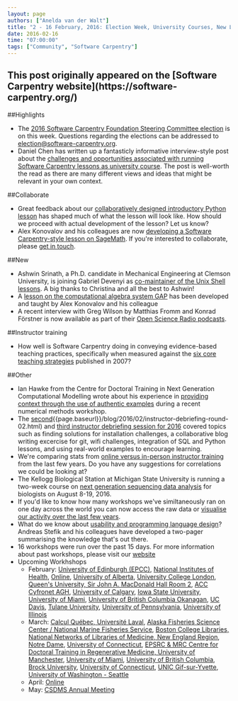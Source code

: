 ```yaml
---
layout: page
authors: ["Anelda van der Walt"]
title: "2 - 16 February, 2016: Election Week, University Courses, New Lessons and a Shell Co-Maintainer, An Interview, and Teaching Strategies"
date: 2016-02-16
time: "07:00:00"
tags: ["Community", "Software Carpentry"]
---
```


<h2>This post originally appeared on the [Software Carpentry website](https://software-carpentry.org/)</h2>

##Highlights
* The [2016 Software Carpentry Foundation Steering Committee election]({{page.baseurl}}/blog/2016/01/election-candidates.html) is on this week. Questions regarding the elections can be addressed to <election@software-carpentry.org>.
* Daniel Chen has written up a fantasticly informative interview-style post about the [challenges and opportunities associated with running Software Carpentry lessons as university course]({{page.baseurl}}/blog/2016/02/swc-as-a-university-course.html). The post is well-worth the read as there are many different views and ideas that might be relevant in your own context.

##Collaborate
* Great feedback about our [collaboratively designed introductory Python lesson]({{page.baseurl}}/blog/2016/02/designing-lessons-collaboratively.html) has shaped much of what the lesson will look like. How should we proceed with actual development of the lesson? Let us know?
* Alex Konovalov and his colleagues are now [developing a Software Carpentry-style lesson on SageMath]({{page.baseurl}}/blog/2016/02/new-lesson-on-gap.html). If you're interested to collaborate, please [get in touch](https://github.com/alex-konovalov/sage-lesson/issues/1).

##New
* Ashwin Srinath, a Ph.D. candidate in Mechanical Engineering at Clemson University, is joining Gabriel Devenyi as [co-maintainer of the Unix Shell lessons]({{page.baseurl}}/blog/2016/02/new-shell-maintainer.html). A big thanks to Christina and all the best to Ashwin!
* A [lesson on the computational algebra system GAP]({{page.baseurl}}/blog/2016/02/new-lesson-on-gap.html) has been developed and taught by Alex Konovalov and his colleague
* A recent interview with Greg Wilson by Matthias Fromm and Konrad Förstner is now available as part of their [Open Science Radio podcasts]({{page.baseurl}}/blog/2016/02/open-science-radio-podcast.html).

##Instructor training
* How well is Software Carpentry doing in conveying evidence-based teaching practices, specifically when measured against the [six core teaching strategies]({{page.baseurl}}/blog/2016/02/long-way.html) published in 2007?

##Other
* Ian Hawke from the Centre for Doctoral Training in Next Generation Computational Modelling wrote about his experience in [providing context through the use of authentic examples]({{page.baseurl}}/blog/2016/02/context-numerical-methods.html) during a recent numerical methods workshop.
* The [second](){{page.baseurl}}/blog/2016/02/instructor-debriefing-round-02.html) and [third instructor debriefing session for 2016]({{page.baseurl}}/blog/2016/02/instructor-debriefing-round-03.html) covered topics such as finding solutions for installation challenges, a collaborative blog writing excercise for git, wifi challenges, integration of SQL and Python lessons, and using real-world examples to encourage learning.
* We're comparing stats from [online versus in-person instructor training]({{page.baseurl}}/blog/2016/02/correlations.html) from the last few years. Do you have any suggestions for correlations we could be looking at?
* The Kellogg Biological Station at Michigan State University is running a two-week course on [next generation sequencing data analysis]({{page.baseurl}}/blog/2016/02/ngs-course-2016.html) for biologists on August 8-19, 2016.
* If you'd like to know how many workshops we've similtaneously ran on one day across the world you can now access the raw data or [visualise our activity over the last few years]({{page.baseurl}}/blog/2016/02/active-workshops.html).
* What do we know about [usability and programming language design]({{page.baseurl}}/blog/2016/02/two-pages-of-evidence.html)? Andreas Stefik and his colleagues have developed a two-pager summarising the knowledge that's out there.
* 16 workshops were run over the past 15 days. For more information about past workshops, please visit our [website]({{page.baseurl}}/workshops/past/)
* Upcoming Workhshops
  * February:
    [University of Edinburgh (EPCC)](https://hpcarcher.github.io/2016-02-16-EPCC/),
    [National Institutes of Health](https://joshwaterfall.github.io/2016-02-16-NIH/),
    [Online](https://swcarpentry.github.io/2016-02-16-training-online/),
    [University of Alberta](https://computecanada.github.io/2016-02-16-ualberta/),
    [University College London](https://ucl-rits.github.io/2016-02-17-UCL_software_carpentry/),
    [Queen's University, Sir John A. MacDonald Hall Room 2](https://haschmi.github.io/2016-02-17-queens/),
    [ACC Cyfronet AGH](http://www.cyfronet.krakow.pl/aktualnosci/15686,3,komunikat,warsztaty_software_carpentry.html),
    [University of Calgary](https://computecanada.github.io/2016-02-18-ucalgary/),
    [Iowa State University](https://qingpeng.github.io/2016-02-22-isu/),
    [University of Miami](http://mattdickenson.com/2016-02-22-university-of-miami/),
    [University of British Columbia Okanagan](https://computecanada.github.io/2016-02-22-ubco/),
    [UC Davis](https://swcarpentry.github.io/2016-02-22-training-ucdavis/),
    [Tulane University](https://hnakhoul.github.io/2016-02-22-tulane/),
    [University of Pennsylvania](https://maneesha.github.io/2016-02-22-upenn/),
    [University of Illinois](https://uiuc-cse.github.io/2016-02-25-NCSA/)
  * March:
    [Calcul Québec, Université Laval](https://computecanada.github.io/2016-03-01-Universite-Laval/),
    [Alaska Fisheries Science Center / National Marine Fisheries Service](https://rachelss.github.io/2016-03-02-NMFS-Seattle/),
    [Boston College Libraries, National Networks of Libraries of Medicine, New England Region](https://iglpdc.github.io/2016-03-07-bc/),
    [Notre Dame](https://fmichonneau.github.io/2016-03-07-notre-dame/),
    [University of Connecticut](https://jrherr.github.io/2016-03-07-uconn/),
    [EPSRC & MRC Centre for Doctoral Training in Regenerative Medicine, University of Manchester](https://softwaresaved.github.io/2016-03-10-CDT-reg-medicine/),
    [University of Miami](https://mkcor.github.io/2016-03-14-university-of-miami/),
    [University of British Columbia](https://computecanada.github.io/2016-03-12-ubc/),
    [Brock University](https://computecanada.github.io/2016-03-19-brocku/),
    [University of Connecticut](https://butterflyology.github.io/2016-03-21-UConn/),
    [UNIC Gif-sur-Yvette](https://paris-swc.github.io/2016-03-29-gif-sur-yvette/),
    [University of Washington - Seattle](http://uwescience.github.io/2016-03-31-uw/)
  * April:
    [Online](https://swcarpentry.github.io/2016-04-13-training-online/)
  * May:
    [CSDMS Annual Meeting](https://mperignon.github.io/2016-05-16-csdms/)
